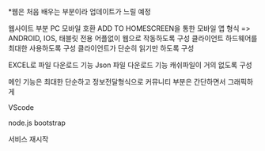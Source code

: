 *웹은 처음 배우는 부분이라 업데이트가 느릴 예정

웹사이트 부분
PC 모바일 호환
ADD TO HOMESCREEN을 통한 모바일 앱 형식 => ANDROID, IOS, 태블릿 전용 어플없이 웹으로 작동하도록 구성
클라이언트 하드웨어를 최대한 사용하도록 구성
클라이언트가 단순히 읽기만 하도록 구성

EXCEL로 파일 다운로드 기능
Json 파일 다운로드 기능
캐쉬파일이 거의 없도록 구성

메인 기능은 최대한 단순하고 정보전달형식으로
커뮤니티 부분은 간단하면서 그래픽하게

VScode

node.js
bootstrap

서비스 재시작